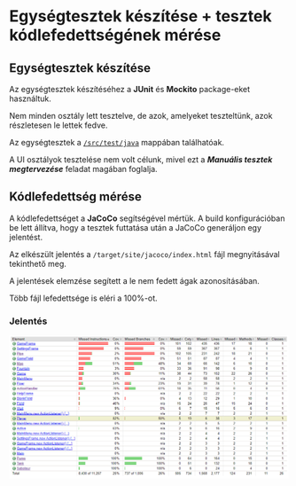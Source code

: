 # Egységtesztek készítése + tesztek kódlefedettségének mérése

## Egységtesztek készítése

Az egységtesztek készítéséhez a **JUnit** és **Mockito** package-eket használtuk.

Nem minden osztály lett tesztelve, de azok, amelyeket teszteltünk, azok részletesen le lettek fedve.

Az egységtesztek a [`/src/test/java`](../src/test/java) mappában találhatóak.

A UI osztályok tesztelése nem volt célunk, mivel ezt a **_Manuális tesztek megtervezése_** feladat magában foglalja.

## Kódlefedettség mérése

A kódlefedettséget a **JaCoCo** segítségével mértük. A build konfigurációban be lett állítva, hogy a tesztek futtatása
után a JaCoCo generáljon egy jelentést.

Az elkészült jelentés a `/target/site/jacoco/index.html` fájl megnyitásával tekinthető meg.

A jelentések elemzése segített a le nem fedett ágak azonosításában.

Több fájl lefedettsége is eléri a 100%-ot.

### Jelentés

![Code coverage](./Coverage.png)